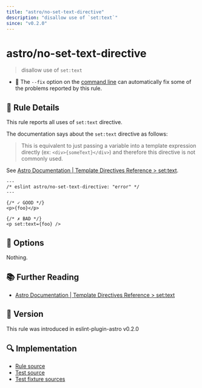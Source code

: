 ```yaml
---
title: "astro/no-set-text-directive"
description: "disallow use of `set:text`"
since: "v0.2.0"
---
```


# astro/no-set-text-directive

> disallow use of `set:text`

- :wrench: The `--fix` option on the [command line](https://eslint.org/docs/user-guide/command-line-interface#fixing-problems) can automatically fix some of the problems reported by this rule.

## :book: Rule Details

This rule reports all uses of `set:text` directive.

The documentation says about the `set:text` directive as follows:

> This is equivalent to just passing a variable into a template expression directly (ex: `<div>{someText}</div>`) and therefore this directive is not commonly used.

See [Astro Documentation | Template Directives Reference > set:text](https://docs.astro.build/en/reference/directives-reference/#settext).

<ESLintCodeBlock fix>

<!--eslint-skip-->

```astro
---
/* eslint astro/no-set-text-directive: "error" */
---

{/* ✓ GOOD */}
<p>{foo}</p>

{/* ✗ BAD */}
<p set:text={foo} />
```

</ESLintCodeBlock>

## :wrench: Options

Nothing.

## :books: Further Reading

- [Astro Documentation | Template Directives Reference > set:text](https://docs.astro.build/en/reference/directives-reference/#settext)

## :rocket: Version

This rule was introduced in eslint-plugin-astro v0.2.0

## :mag: Implementation

- [Rule source](https://github.com/ota-meshi/eslint-plugin-astro/blob/main/src/rules/no-set-text-directive.ts)
- [Test source](https://github.com/ota-meshi/eslint-plugin-astro/blob/main/tests/src/rules/no-set-text-directive.ts)
- [Test fixture sources](https://github.com/ota-meshi/eslint-plugin-astro/tree/main/tests/fixtures/rules/no-set-text-directive)
